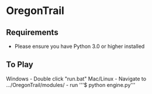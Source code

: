 # OregonTrail

## Requirements
  - Please ensure you have Python 3.0 or higher installed

## To Play
  Windows
    - Double click "run.bat"
  Mac/Linux
    - Navigate to .../OregonTrail/modules/
    - run '''$ python engine.py''' 